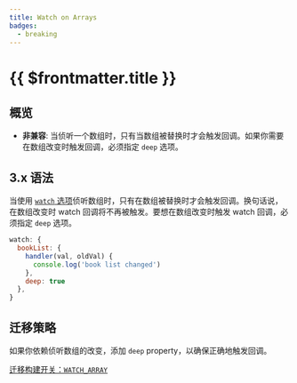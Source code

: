```yaml
---
title: Watch on Arrays
badges:
  - breaking
---
```


# {{ $frontmatter.title }} <MigrationBadges :badges="$frontmatter.badges" />

## 概览

- **非兼容**: 当侦听一个数组时，只有当数组被替换时才会触发回调。如果你需要在数组改变时触发回调，必须指定 `deep` 选项。
## 3.x 语法

当使用 [`watch` 选项](/api/options-data.html#watch)侦听数组时，只有在数组被替换时才会触发回调。换句话说，在数组改变时 watch 回调将不再被触发。要想在数组改变时触发 watch 回调，必须指定 `deep` 选项。

```js
watch: {
  bookList: {
    handler(val, oldVal) {
      console.log('book list changed')
    },
    deep: true
  },
}
```

## 迁移策略

如果你依赖侦听数组的改变，添加 `deep` property，以确保正确地触发回调。

[迁移构建开关：`WATCH_ARRAY`](migration-build.html#兼容性配置)
